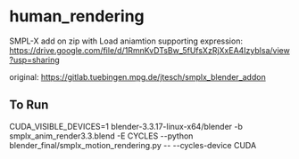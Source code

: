 # human_rendering

SMPL-X add on zip with Load aniamtion supporting expression:
 https://drive.google.com/file/d/1RmnKvDTsBw_5fUfsXzRjXxEA4Izyblsa/view?usp=sharing

original: https://gitlab.tuebingen.mpg.de/jtesch/smplx_blender_addon

## To Run
 CUDA_VISIBLE_DEVICES=1 blender-3.3.17-linux-x64/blender -b smplx_anim_render3.3.blend  -E CYCLES --python blender_final/smplx_motion_rendering.py   -- --cycles-device CUDA
